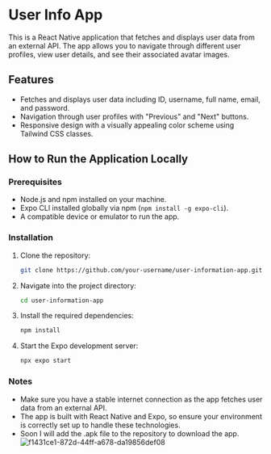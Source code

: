 # User Info App

This is a React Native application that fetches and displays user data from an external API. The app allows you to navigate through different user profiles, view user details, and see their associated avatar images. 

## Features

- Fetches and displays user data including ID, username, full name, email, and password.
- Navigation through user profiles with "Previous" and "Next" buttons.
- Responsive design with a visually appealing color scheme using Tailwind CSS classes.



## How to Run the Application Locally

### Prerequisites

- Node.js and npm installed on your machine.
- Expo CLI installed globally via npm (`npm install -g expo-cli`).
- A compatible device or emulator to run the app.

### Installation

1. Clone the repository:
   ```bash
   git clone https://github.com/your-username/user-information-app.git
2. Navigate into the project directory:
   ```bash
   cd user-information-app
3. Install the required dependencies:
   ```bash
   npm install
4. Start the Expo development server:
   ```bash
   npx expo start

### Notes
- Make sure you have a stable internet connection as the app fetches user data from an external API.
- The app is built with React Native and Expo, so ensure your environment is correctly set up to handle these technologies.
- Soon I will add the .apk file to the repository to download the app.
![f1431ce1-872d-44ff-a678-da19856def08](https://github.com/user-attachments/assets/0763e187-d1fd-4868-8774-ae13acf2eaf6)

